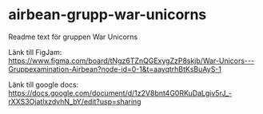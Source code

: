 # airbean-grupp-war-unicorns
Readme text för gruppen War Unicorns

Länk till FigJam: https://www.figma.com/board/tNgz6TZnQGExygZzP8skjb/War-Unicors---Gruppexamination-Airbean?node-id=0-1&t=aayqtrhBtKsBuAyS-1

Länk till google docs: https://docs.google.com/document/d/1z2V8bnt4G0RKuDaLgiv5rJ_-rXXS3OjatlxzdvhN_bY/edit?usp=sharing

